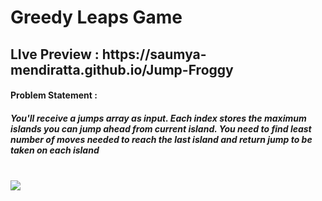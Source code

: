 # Greedy Leaps Game
<h2>LIve Preview : https://saumya-mendiratta.github.io/Jump-Froggy </h2>
<h4>Problem Statement :</h4>
<h5>You'll receive a jumps array as input. Each index stores the maximum islands you can jump ahead from current island. You need to find least number of moves needed to reach the last island and return jump to be taken on each island</h5>
<br>
<img src="https://user-images.githubusercontent.com/67758484/125233832-04333480-e2fd-11eb-8789-5105388afec0.png" >

